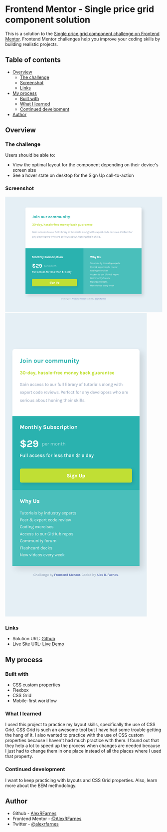 # Frontend Mentor - Single price grid component solution

This is a solution to the [Single price grid component challenge on Frontend Mentor](https://www.frontendmentor.io/challenges/single-price-grid-component-5ce41129d0ff452fec5abbbc). Frontend Mentor challenges help you improve your coding skills by building realistic projects. 

## Table of contents

- [Overview](#overview)
  - [The challenge](#the-challenge)
  - [Screenshot](#screenshot)
  - [Links](#links)
- [My process](#my-process)
  - [Built with](#built-with)
  - [What I learned](#what-i-learned)
  - [Continued development](#continued-development)
- [Author](#author)

## Overview

### The challenge

Users should be able to:

- View the optimal layout for the component depending on their device's screen size
- See a hover state on desktop for the Sign Up call-to-action

### Screenshot

![](./images/screenshot_desktop.png)
![](./images/screenshot_mobile.png)

### Links

- Solution URL: [Github]()
- Live Site URL: [Live Demo]()

## My process

### Built with

- CSS custom properties
- Flexbox
- CSS Grid
- Mobile-first workflow

### What I learned

I used this project to practice my layout skills, specifically the use of CSS Grid. CSS Grid is such an awesome tool but I have had some trouble getting the hang of it. I also wanted to practice with the use of CSS custom properties because I haven't had much practice with them. I found out that they help a lot to speed up the process when changes are needed because I just had to change them in one place instead of all the places where I used that property.

### Continued development

I want to keep practicing with layouts and CSS Grid properties. Also, learn more about the BEM methodology.

## Author

- Github - [AlexRFarnes](https://github.com/AlexRFarnes)
- Frontend Mentor - [@AlexRFarnes](https://www.frontendmentor.io/profile/AlexRFarnes)
- Twitter - [@alexrfarnes](https://www.twitter.com/alexrfarnes)
